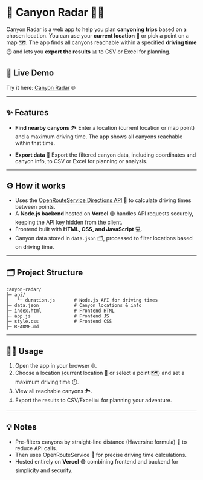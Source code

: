 # 🌄 Canyon Radar 🧗‍♂️

Canyon Radar is a web app to help you plan **canyoning trips** based on a chosen location. You can use your **current location** 📍 or pick a point on a map 🗺️. The app finds all canyons reachable within a specified **driving time** ⏱️ and lets you **export the results** 📊 to CSV or Excel for planning.

## 🚀 Live Demo

Try it here: [Canyon Radar](https://canyon-radar.elouanboiteux.fr) 🌐

---

## ✨ Features

* **Find nearby canyons** 🏞️
  Enter a location (current location or map point) and a maximum driving time. The app shows all canyons reachable within that time.

* **Export data** 📄
  Export the filtered canyon data, including coordinates and canyon info, to CSV or Excel for planning or analysis.

---

## ⚙️ How it works

* Uses the [OpenRouteService Directions API](https://openrouteservice.org/) 🚗 to calculate driving times between points.
* A **Node.js backend** hosted on **Vercel** 🟣 handles API requests securely, keeping the API key hidden from the client.
* Frontend built with **HTML, CSS, and JavaScript** 💻.
* Canyon data stored in `data.json` 🗂️, processed to filter locations based on driving time.

---

## 🗂️ Project Structure

```
canyon-radar/
├─ api/
│   └─ duration.js       # Node.js API for driving times
├─ data.json             # Canyon locations & info
├─ index.html            # Frontend HTML
├─ app.js                # Frontend JS
├─ style.css             # Frontend CSS
├─ README.md
```

---

## 🏃‍♂️ Usage

1. Open the app in your browser 🌐.
2. Choose a location (current location 📍 or select a point 🗺️) and set a maximum driving time ⏱️.
3. View all reachable canyons 🏞️.
4. Export the results to CSV/Excel 📊 for planning your adventure.

---

## 💡 Notes

* Pre-filters canyons by straight-line distance (Haversine formula) 🧮 to reduce API calls.
* Then uses OpenRouteService 🚗 for precise driving time calculations.
* Hosted entirely on **Vercel** 🟣 combining frontend and backend for simplicity and security.
